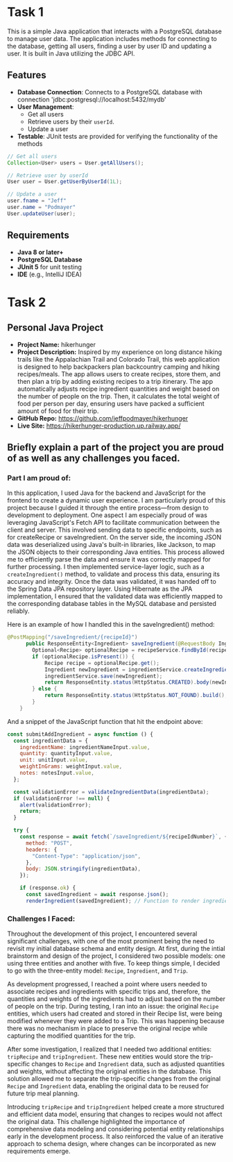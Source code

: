 # Task 1
This is a simple Java application that interacts with a PostgreSQL database to manage user data. The application includes methods for connecting to the database, getting all users, finding a user by user ID and updating a user. It is built in Java utilizing the JDBC API.

## Features
- **Database Connection**: Connects to a PostgreSQL database with connection 'jdbc:postgresql://localhost:5432/mydb'
- **User Management**:
  - Get all users
  - Retrieve users by their `userId`.
  - Update a user 
- **Testable**: JUnit tests are provided for verifying the functionality of the methods
  
```java
// Get all users
Collection<User> users = User.getAllUsers();

// Retrieve user by userId
User user = User.getUserByUserId(1L);

// Update a user
user.fname = "Jeff"
user.name = "Podmayer"
User.updateUser(user);
```

## Requirements
- **Java 8 or later+**
- **PostgreSQL Database**
- **JUnit 5** for unit testing
- **IDE** (e.g., IntelliJ IDEA) 


# Task 2 
## Personal Java Project
- **Project Name:** hikerhunger
- **Project Description:** Inspired by my experience on long distance hiking trails like the Appalachian Trail and Colorado Trail, this web application is designed to help backpackers plan backcountry camping and hiking recipes/meals. The app allows users to create recipes, store them, and then plan a trip by adding existing recipes to a trip itinerary. The app automatically adjusts recipe ingredient quantities and weight based on the number of people on the trip. Then, it calculates the total weight of food per person per day, ensuring users have packed a sufficient amount of food for their trip. 
- **GitHub Repo:** https://github.com/jeffpodmayer/hikerhunger
- **Live Site:** https://hikerhunger-production.up.railway.app/

## Briefly explain a part of the project you are proud of as well as any challenges you faced.
### Part I am proud of:
In this application, I used Java for the backend and JavaScript for the frontend to create a dynamic user experience. I am particularly proud of this project because I guided it through the entire process—from design to development to deployment. One aspect I am especially proud of was leveraging JavaScript's Fetch API to facilitate communication between the client and server. This involved sending data to specific endpoints, such as for createRecipe or saveIngredient.
On the server side, the incoming JSON data was deserialized using Java's built-in libraries, like Jackson, to map the JSON objects to their corresponding Java entities. This process allowed me to efficiently parse the data and ensure it was correctly mapped for further processing. I then implemented service-layer logic, such as a ```createIngredient()``` method, to validate and process this data, ensuring its accuracy and integrity. Once the data was validated, it was handed off to the Spring Data JPA repository layer. Using Hibernate as the JPA implementation, I ensured that the validated data was efficiently mapped to the corresponding database tables in the MySQL database and persisted reliably.

Here is an example of how I handled this in the saveIngredient() method:

```java
@PostMapping("/saveIngredient/{recipeId}")
      public ResponseEntity<Ingredient> saveIngredient(@RequestBody Ingredient newIngredientData, @PathVariable Long recipeId){
        Optional<Recipe> optionalRecipe = recipeService.findById(recipeId);
        if (optionalRecipe.isPresent()) {
            Recipe recipe = optionalRecipe.get();
            Ingredient newIngredient = ingredientService.createIngredient(newIngredientData, recipe);
            ingredientService.save(newIngredient);
            return ResponseEntity.status(HttpStatus.CREATED).body(newIngredient);
        } else {
            return ResponseEntity.status(HttpStatus.NOT_FOUND).build();
        }
    }
```
And a snippet of the JavaScript function that hit the endpoint above:
```javascript
const submitAddIngredient = async function () {
  const ingredientData = {
    ingredientName: ingredientNameInput.value,
    quantity: quantityInput.value,
    unit: unitInput.value,
    weightInGrams: weightInput.value,
    notes: notesInput.value,
  };

  const validationError = validateIngredientData(ingredientData);
  if (validationError !== null) {
    alert(validationError);
    return;
  }

  try {
    const response = await fetch(`/saveIngredient/${recipeIdNumber}`, {
      method: "POST",
      headers: {
        "Content-Type": "application/json",
      },
      body: JSON.stringify(ingredientData),
    });

    if (response.ok) {
      const savedIngredient = await response.json();
      renderIngredient(savedIngredient); // Function to render ingredient dynamically on screen for user with the response
```

### Challenges I Faced:
Throughout the development of this project, I encountered several significant challenges, with one of the most prominent being the need to revisit my initial database schema and entity design. At first, during the intial brainstorm and design of the project, I considered two possible models: one using three entities and another with five. To keep things simple, I decided to go with the three-entity model: ```Recipe```, ```Ingredient```, and ```Trip```.

As development progressed, I reached a point where users needed to associate recipes and ingredients with specific trips and, therefore, the quantities and weights of the ingredients had to adjust based on the number of people on the trip. During testing, I ran into an issue: the original ```Recipe``` entities, which users had created and stored in their Recipe list, were being modified whenever they were added to a Trip. This was happening because there was no mechanism in place to preserve the original recipe while capturing the modified quantities for the trip.

After some investigation, I realized that I needed two additional entities: ```tripRecipe``` and ```tripIngredient```. These new entities would store the trip-specific changes to ```Recipe``` and ```Ingredient``` data, such as adjusted quantities and weights, without affecting the original entities in the database. This solution allowed me to separate the trip-specific changes from the original ```Recipe``` and ```Ingredient``` data, enabling the original data to be reused for future trip meal planning.

Introducing ```tripRecipe``` and ```tripIngredient``` helped create a more structured and efficient data model, ensuring that changes to recipes would not affect the original data. This challenge highlighted the importance of comprehensive data modeling and considering potential entity relationships early in the development process. It also reinforced the value of an iterative approach to schema design, where changes can be incorporated as new requirements emerge.



